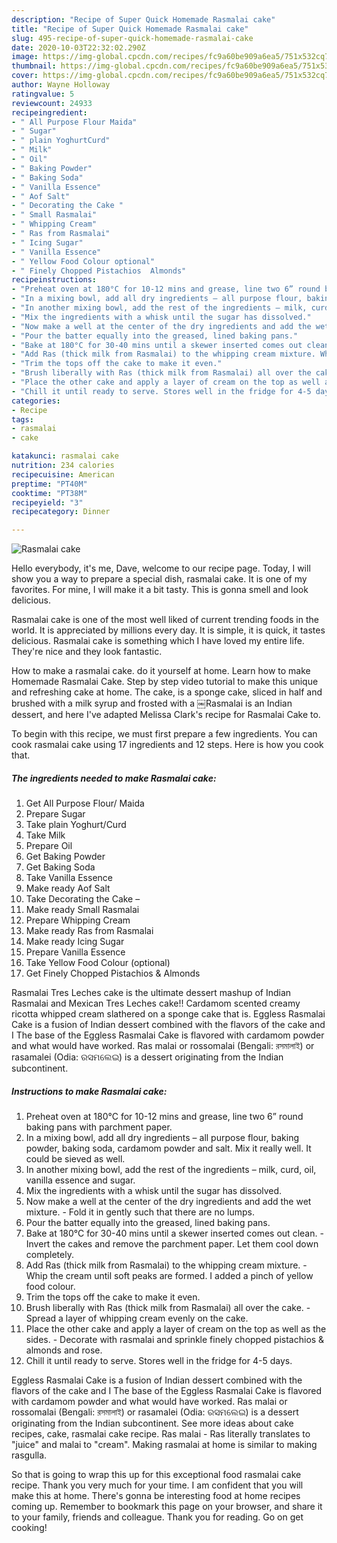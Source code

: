 ```yaml
---
description: "Recipe of Super Quick Homemade Rasmalai cake"
title: "Recipe of Super Quick Homemade Rasmalai cake"
slug: 495-recipe-of-super-quick-homemade-rasmalai-cake
date: 2020-10-03T22:32:02.290Z
image: https://img-global.cpcdn.com/recipes/fc9a60be909a6ea5/751x532cq70/rasmalai-cake-recipe-main-photo.jpg
thumbnail: https://img-global.cpcdn.com/recipes/fc9a60be909a6ea5/751x532cq70/rasmalai-cake-recipe-main-photo.jpg
cover: https://img-global.cpcdn.com/recipes/fc9a60be909a6ea5/751x532cq70/rasmalai-cake-recipe-main-photo.jpg
author: Wayne Holloway
ratingvalue: 5
reviewcount: 24933
recipeingredient:
- " All Purpose Flour Maida"
- " Sugar"
- " plain YoghurtCurd"
- " Milk"
- " Oil"
- " Baking Powder"
- " Baking Soda"
- " Vanilla Essence"
- " Aof Salt"
- " Decorating the Cake "
- " Small Rasmalai"
- " Whipping Cream"
- " Ras from Rasmalai"
- " Icing Sugar"
- " Vanilla Essence"
- " Yellow Food Colour optional"
- " Finely Chopped Pistachios  Almonds"
recipeinstructions:
- "Preheat oven at 180°C for 10-12 mins and grease, line two 6” round baking pans with parchment paper."
- "In a mixing bowl, add all dry ingredients – all purpose flour, baking powder, baking soda, cardamom powder and salt. Mix it really well. It could be sieved as well."
- "In another mixing bowl, add the rest of the ingredients – milk, curd, oil, vanilla essence and sugar."
- "Mix the ingredients with a whisk until the sugar has dissolved."
- "Now make a well at the center of the dry ingredients and add the wet mixture. Fold it in gently such that there are no lumps."
- "Pour the batter equally into the greased, lined baking pans."
- "Bake at 180°C for 30-40 mins until a skewer inserted comes out clean. Invert the cakes and remove the parchment paper. Let them cool down completely."
- "Add Ras (thick milk from Rasmalai) to the whipping cream mixture. Whip the cream until soft peaks are formed. I added a pinch of yellow food colour."
- "Trim the tops off the cake to make it even."
- "Brush liberally with Ras (thick milk from Rasmalai) all over the cake. Spread a layer of whipping cream evenly on the cake."
- "Place the other cake and apply a layer of cream on the top as well as the sides. Decorate with rasmalai and sprinkle finely chopped pistachios &amp; almonds and rose."
- "Chill it until ready to serve. Stores well in the fridge for 4-5 days."
categories:
- Recipe
tags:
- rasmalai
- cake

katakunci: rasmalai cake 
nutrition: 234 calories
recipecuisine: American
preptime: "PT40M"
cooktime: "PT38M"
recipeyield: "3"
recipecategory: Dinner

---
```



![Rasmalai cake](https://img-global.cpcdn.com/recipes/fc9a60be909a6ea5/751x532cq70/rasmalai-cake-recipe-main-photo.jpg)

Hello everybody, it's me, Dave, welcome to our recipe page. Today, I will show you a way to prepare a special dish, rasmalai cake. It is one of my favorites. For mine, I will make it a bit tasty. This is gonna smell and look delicious.

Rasmalai cake is one of the most well liked of current trending foods in the world. It is appreciated by millions every day. It is simple, it is quick, it tastes delicious. Rasmalai cake is something which I have loved my entire life. They're nice and they look fantastic.

How to make a rasmalai cake. do it yourself at home. Learn how to make Homemade Rasmalai Cake. Step by step video tutorial to make this unique and refreshing cake at home. The cake, is a sponge cake, sliced in half and brushed with a milk syrup and frosted with a ￼Rasmalai is an Indian dessert, and here I&#39;ve adapted Melissa Clark&#39;s recipe for Rasmalai Cake to.


To begin with this recipe, we must first prepare a few ingredients. You can cook rasmalai cake using 17 ingredients and 12 steps. Here is how you cook that.

<!--inarticleads1-->

##### The ingredients needed to make Rasmalai cake:

1. Get  All Purpose Flour/ Maida
1. Prepare  Sugar
1. Take  plain Yoghurt/Curd
1. Take  Milk
1. Prepare  Oil
1. Get  Baking Powder
1. Get  Baking Soda
1. Take  Vanilla Essence
1. Make ready  Aof Salt
1. Take  Decorating the Cake –
1. Make ready  Small Rasmalai
1. Prepare  Whipping Cream
1. Make ready  Ras from Rasmalai
1. Make ready  Icing Sugar
1. Prepare  Vanilla Essence
1. Take  Yellow Food Colour (optional)
1. Get  Finely Chopped Pistachios &amp; Almonds


Rasmalai Tres Leches cake is the ultimate dessert mashup of Indian Rasmalai and Mexican Tres Leches cake!! Cardamom scented creamy ricotta whipped cream slathered on a sponge cake that is. Eggless Rasmalai Cake is a fusion of Indian dessert combined with the flavors of the cake and I The base of the Eggless Rasmalai Cake is flavored with cardamom powder and what would have worked. Ras malai or rossomalai (Bengali: রসমালাই) or rasamalei (Odia: ରସମଲେଇ) is a dessert originating from the Indian subcontinent. 

<!--inarticleads2-->

##### Instructions to make Rasmalai cake:

1. Preheat oven at 180°C for 10-12 mins and grease, line two 6” round baking pans with parchment paper.
1. In a mixing bowl, add all dry ingredients – all purpose flour, baking powder, baking soda, cardamom powder and salt. Mix it really well. It could be sieved as well.
1. In another mixing bowl, add the rest of the ingredients – milk, curd, oil, vanilla essence and sugar.
1. Mix the ingredients with a whisk until the sugar has dissolved.
1. Now make a well at the center of the dry ingredients and add the wet mixture. - Fold it in gently such that there are no lumps.
1. Pour the batter equally into the greased, lined baking pans.
1. Bake at 180°C for 30-40 mins until a skewer inserted comes out clean. - Invert the cakes and remove the parchment paper. Let them cool down completely.
1. Add Ras (thick milk from Rasmalai) to the whipping cream mixture. - Whip the cream until soft peaks are formed. I added a pinch of yellow food colour.
1. Trim the tops off the cake to make it even.
1. Brush liberally with Ras (thick milk from Rasmalai) all over the cake. - Spread a layer of whipping cream evenly on the cake.
1. Place the other cake and apply a layer of cream on the top as well as the sides. - Decorate with rasmalai and sprinkle finely chopped pistachios &amp; almonds and rose.
1. Chill it until ready to serve. Stores well in the fridge for 4-5 days.


Eggless Rasmalai Cake is a fusion of Indian dessert combined with the flavors of the cake and I The base of the Eggless Rasmalai Cake is flavored with cardamom powder and what would have worked. Ras malai or rossomalai (Bengali: রসমালাই) or rasamalei (Odia: ରସମଲେଇ) is a dessert originating from the Indian subcontinent. See more ideas about cake recipes, cake, rasmalai cake recipe. Ras malai - Ras literally translates to &#34;juice&#34; and malai to &#34;cream&#34;. Making rasmalai at home is similar to making rasgulla. 

So that is going to wrap this up for this exceptional food rasmalai cake recipe. Thank you very much for your time. I am confident that you will make this at home. There's gonna be interesting food at home recipes coming up. Remember to bookmark this page on your browser, and share it to your family, friends and colleague. Thank you for reading. Go on get cooking!
